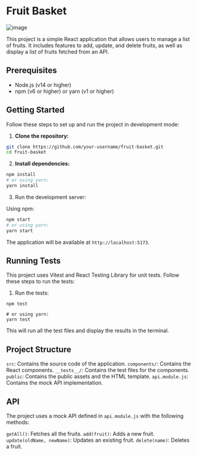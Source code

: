 # Fruit Basket

![image](https://github.com/user-attachments/assets/5705896a-6ea8-42da-b49e-a0ee878d6f14)


This project is a simple React application that allows users to manage a list of fruits. It includes features to add, update, and delete fruits, as well as display a list of fruits fetched from an API.

## Prerequisites

- Node.js (v14 or higher)
- npm (v6 or higher) or yarn (v1 or higher)

## Getting Started

Follow these steps to set up and run the project in development mode:

1. **Clone the repository:**

```sh
git clone https://github.com/your-username/fruit-basket.git
cd fruit-basket
```

2. **Install dependencies:**

```sh
npm install
# or using yarn:
yarn install
   ```

3. Run the development server:

Using npm:

```sh
npm start
# or using yarn:
yarn start
```

The application will be available at `http://localhost:5173`.

## Running Tests
This project uses Vitest and React Testing Library for unit tests. Follow these steps to run the tests:

1. Run the tests:

```
npm test

# or using yarn:
yarn test
```

This will run all the test files and display the results in the terminal.

## Project Structure
`src`: Contains the source code of the application.
`components/`: Contains the React components.
`__tests__/`: Contains the test files for the components.
`public`: Contains the public assets and the HTML template.
`api.module.js`: Contains the mock API implementation.

## API
The project uses a mock API defined in `api.module.js` with the following methods:

`getAll()`: Fetches all the fruits.
`add(fruit)`: Adds a new fruit.
`update(oldName, newName)`: Updates an existing fruit.
`delete(name)`: Deletes a fruit.
